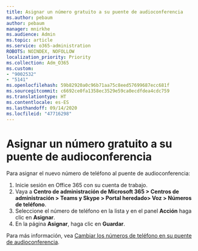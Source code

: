 ```yaml
---
title: Asignar un número gratuito a su puente de audioconferencia
ms.author: pebaum
author: pebaum
manager: mnirkhe
ms.audience: Admin
ms.topic: article
ms.service: o365-administration
ROBOTS: NOINDEX, NOFOLLOW
localization_priority: Priority
ms.collection: Adm_O365
ms.custom:
- "9002532"
- "5141"
ms.openlocfilehash: 59b82920a0c96b71aa75c8eed57699687ecc681f
ms.sourcegitcommit: c6692ce0fa1358ec3529e59ca0ecdfdea4cdc759
ms.translationtype: HT
ms.contentlocale: es-ES
ms.lasthandoff: 09/14/2020
ms.locfileid: "47716298"
---
```

# <a name="assign-a-toll-free-number-to-your-audio-conferencing-bridge"></a>Asignar un número gratuito a su puente de audioconferencia

Para asignar el nuevo número de teléfono al puente de audioconferencia:

1. Inicie sesión en Office 365 con su cuenta de trabajo.
2. Vaya a **Centro de administración de Microsoft 365 > Centros de administración > Teams y Skype > Portal heredado> Voz > Números de teléfono**.
3. Seleccione el número de teléfono en la lista y en el panel **Acción** haga clic en **Asignar**.
4. En la página **Asignar**, haga clic en **Guardar**.

Para más información, vea [Cambiar los números de teléfono en su puente de audioconferencia](https://docs.microsoft.com/MicrosoftTeams/change-the-phone-numbers-on-your-audio-conferencing-bridge).
